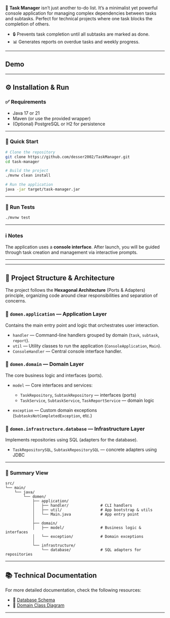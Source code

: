 🎯 **Task Manager** isn’t just another to-do list. It’s a minimalist yet powerful console application for managing complex dependencies between tasks and subtasks. Perfect for technical projects where one task blocks the completion of others.

- 🔒 Prevents task completion until all subtasks are marked as done. 
- 📊 Generates reports on overdue tasks and weekly progress.
---
Demo 
---


---
## ⚙️ Installation & Run

### ✅ Requirements

* Java 17 or 21
* Maven (or use the provided wrapper)
* (Optional) PostgreSQL or H2 for persistence

---
### 🚀 Quick Start

```bash
# Clone the repository
git clone https://github.com/desser2002/TaskManager.git
cd task-manager

# Build the project
./mvnw clean install

# Run the application
java -jar target/task-manager.jar
```

---

### 🧪 Run Tests

```bash
./mvnw test
```

---

### ℹ️ Notes

The application uses a **console interface**. After launch, you will be guided through task creation and management via interactive prompts.

---

---

## 🧱 Project Structure & Architecture

The project follows the **Hexagonal Architecture** (Ports & Adapters) principle, organizing code around clear responsibilities and separation of concerns.

### 🔹 `domen.application` — Application Layer

Contains the main entry point and logic that orchestrates user interaction.

* `handler` — Command-line handlers grouped by domain (`task`, `subtask`, `report`).
* `util` — Utility classes to run the application (`ConsoleApplication`, `Main`).
* `ConsoleHandler` — Central console interface handler.

### 🔹 `domen.domain` — Domain Layer

The core business logic and interfaces (ports).

* `model` — Core interfaces and services:

  * `TaskRepository`, `SubtaskRepository` — interfaces (ports)
  * `TaskService`, `SubtaskService`, `TaskReportService` — domain logic
* `exception` — Custom domain exceptions (`SubtasksNotCompletedException`, etc.)

### 🔹 `domen.infrastructure.database` — Infrastructure Layer

Implements repositories using SQL (adapters for the database).

* `TaskRepositorySQL`, `SubtaskRepositorySQL` — concrete adapters using JDBC

---

### 📁 Summary View

```
src/
└── main/
    └── java/
        └── domen/
            ├── application/
            │   ├── handler/              # CLI handlers
            │   ├── util/                 # App bootstrap & utils
            │   └── Main.java             # App entry point
            │
            ├── domain/
            │   ├── model/                # Business logic & interfaces
            │   └── exception/            # Domain exceptions
            │
            └── infrastructure/
                └── database/             # SQL adapters for repositories
```

---

## 📚 Technical Documentation

For more detailed documentation, check the following resources:

* 📄 [Database Schema](docs/database-schema.png)
* 🧩 [Domain Class Diagram](docs/domain-model.md)

---
